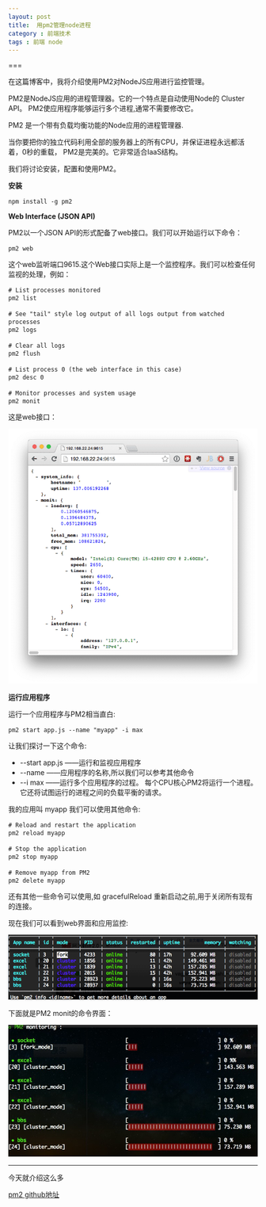 ```yaml
---
layout: post
title:  用pm2管理node进程
category : 前端技术
tags : 前端 node
---
```

===

在这篇博客中，我将介绍使用PM2对NodeJS应用进行监控管理。

PM2是NodeJS应用的进程管理器。它的一个特点是自动使用Node的 Cluster API。 PM2使应用程序能够运行多个进程,通常不需要修改它。

PM2 是一个带有负载均衡功能的Node应用的进程管理器.

当你要把你的独立代码利用全部的服务器上的所有CPU，并保证进程永远都活着，0秒的重载， PM2是完美的。它非常适合IaaS结构。

我们将讨论安装，配置和使用PM2。

**安装**

```
npm install -g pm2

```

**Web Interface (JSON API)**

PM2以一个JSON API的形式配备了web接口。我们可以开始运行以下命令：

```
pm2 web

```

这个web监听端口9615.这个Web接口实际上是一个监控程序。我们可以检查任何监视的处理，例如：


```
# List processes monitored
pm2 list

# See "tail" style log output of all logs output from watched processes
pm2 logs

# Clear all logs
pm2 flush

# List process 0 (the web interface in this case)
pm2 desc 0

# Monitor processes and system usage
pm2 monit

```

这是web接口：

![pm2](/blog-assets/2015-03-13/1.png)

**运行应用程序**

运行一个应用程序与PM2相当直白:

```
pm2 start app.js --name "myapp" -i max
```
让我们探讨一下这个命令:

* --start app.js ——运行和监视应用程序
* --name ——应用程序的名称,所以我们可以参考其他命令
* --i max ——运行多个应用程序的过程。 每个CPU核心PM2将运行一个进程。 它还将试图运行的进程之间的负载平衡的请求。

我的应用叫 myapp 我们可以使用其他命令:

```
# Reload and restart the application
pm2 reload myapp

# Stop the application
pm2 stop myapp

# Remove myapp from PM2
pm2 delete myapp

```
还有其他一些命令可以使用,如 gracefulReload 重新启动之前,用于关闭所有现有的连接。

现在我们可以看到web界面和应用监控:

![pm2](/blog-assets/2015-03-13/2.png)


下面就是PM2 monit的命令界面：

![pm2](/blog-assets/2015-03-13/3.jpg)


----

今天就介绍这么多

[pm2 github地址](https://github.com/Unitech/pm2)

